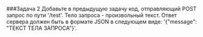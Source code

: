 ﻿###Задача 2
Добавьте в предыдущую задачу код, отправляющий POST запрос по пути '/test'. Тело запроса - произвольный текст. Ответ сервера должен быть в формате JSON в следующем виде: '{"message": "ТЕКСТ ТЕЛА ЗАПРОСА"}'.